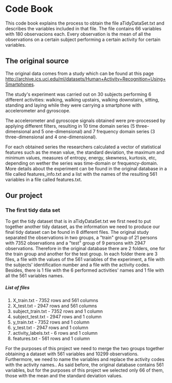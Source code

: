 Code Book
==========

This code book explains the process to obtain the file aTidyDataSet.txt and describes the variables included in that file. The file contains 66 variables with 180 observacions each. Every observation is the mean of all the observations on a certain subject performing a certain activity for certain variables.
## The original source
The original data comes from a study which can be found at this page http://archive.ics.uci.edu/ml/datasets/Human+Activity+Recognition+Using+Smartphones.

The  study's experiment was carried out on 30 subjects performing 6 different activities: walking, walking upstairs, walking downstairs, sitting, standing and laying while they were carrying a smartphone with accelerometer and gyroscope.

The accelerometer and gyroscope signals obtained were pre-processed by applying different filters, resulting in 10 time domain series (5 three-dimensional and 5 one-dimensional) and 7 frequency domain series (3 three-dimensional and 4 one-dimensional).
 
For each obtained series the researchers calculated a vector of statistical features such as the mean
value, the standard deviation, the maximum and minimum values, measures of entropy, energy, skewness,
kurtosis, etc, depending on wether the series was time-domain or frequency-domain. More details about the
experiment can be found in the original database in a file called features_info.txt and a list with the names of the resulting 561 variables in a file called features.txt.
## Our project
### The first tidy data set
To get the tidy dataset that is in aTidyDataSet.txt we first need to put together another tidy dataset, as the information we need to produce our final tidy dataset can be found in 8 different files. The original study separated the observations in two groups, a "train" group of 21 persons with 7352 observations and a "test" group of 9 persons with 2947 observations. Therefore in the original database there are 2 folders, one for the train group and another for the test group. In each folder there are 3 files, a file with the values of the 561 variables of the experiment, a file with the subjects' identification number and a file with the activity codes. Besides, there is 1 file with the 6 performed activities' names and 1 file with all the 561 variables names.
##### List of files
1. X_train.txt - 7352 rows and 561 columns
2. X_test.txt - 2947 rows and 561 columns
3. subject_train.txt - 7352 rows and 1 column
4. subject_test.txt - 2947 rows and 1 column
5. y_train.txt - 7352 rows and 1 column
6. y_test.txt - 2947 rows and 1 column
7. activity_labels.txt - 6 rows and 1 column
8. features.txt - 561 rows and 1 column

 For the purposes of this project we need to merge the two groups together obtaining a dataset with 561 variables and 10299 observations. Furthermore, we need to name the variables and replace the activity codes with the activity names.. As said before, the original database contains 561 variables, but for the purposes of this project we selected only 66 of them, those with the mean and the standard deviation values.  


